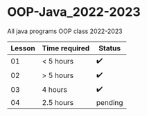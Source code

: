 # OOP-Java_2022-2023
All java programs OOP class 2022-2023

| Lesson | Time required | Status      |
|--------|---------------|-------------|
| 01     | < 5 hours | :heavy_check_mark: |
| 02     | > 5 hours | :heavy_check_mark: |
| 03     | 4 hours | :heavy_check_mark: |
| 04     | 2.5 hours | pending |

